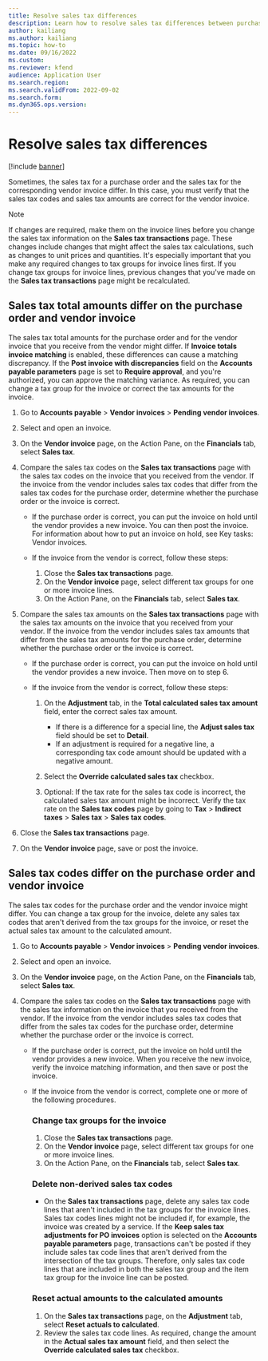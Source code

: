 ```yaml
---
title: Resolve sales tax differences
description: Learn how to resolve sales tax differences between purchase orders and invoices, which you must verify are correct for vendor invoices.
author: kailiang
ms.author: kailiang
ms.topic: how-to
ms.date: 09/16/2022
ms.custom:
ms.reviewer: kfend 
audience: Application User
ms.search.region: 
ms.search.validFrom: 2022-09-02
ms.search.form: 
ms.dyn365.ops.version:
---
```


# Resolve sales tax differences

[!include [banner](../includes/banner.md)]

Sometimes, the sales tax for a purchase order and the sales tax for the corresponding vendor invoice differ. In this case, you must verify that the sales tax codes and sales tax amounts are correct for the vendor invoice.

> [!NOTE]
> If changes are required, make them on the invoice lines before you change the sales tax information on the **Sales tax transactions** page. These changes include changes that might affect the sales tax calculations, such as changes to unit prices and quantities. It's especially important that you make any required changes to tax groups for invoice lines first. If you change tax groups for invoice lines, previous changes that you've made on the **Sales tax transactions** page might be recalculated.

## Sales tax total amounts differ on the purchase order and vendor invoice

The sales tax total amounts for the purchase order and for the vendor invoice that you receive from the vendor might differ. If **Invoice totals invoice matching** is enabled, these differences can cause a matching discrepancy. If the **Post invoice with discrepancies** field on the **Accounts payable parameters** page is set to **Require approval**, and you're authorized, you can approve the matching variance. As required, you can change a tax group for the invoice or correct the tax amounts for the invoice.

1. Go to **Accounts payable** \> **Vendor invoices** \> **Pending vendor invoices**.
2. Select and open an invoice.
3. On the **Vendor invoice** page, on the Action Pane, on the **Financials** tab, select **Sales tax**.
4. Compare the sales tax codes on the **Sales tax transactions** page with the sales tax codes on the invoice that you received from the vendor. If the invoice from the vendor includes sales tax codes that differ from the sales tax codes for the purchase order, determine whether the purchase order or the invoice is correct.

    - If the purchase order is correct, you can put the invoice on hold until the vendor provides a new invoice. You can then post the invoice. For information about how to put an invoice on hold, see Key tasks: Vendor invoices.
    - If the invoice from the vendor is correct, follow these steps:

        1. Close the **Sales tax transactions** page.
        2. On the **Vendor invoice** page, select different tax groups for one or more invoice lines.
        3. On the Action Pane, on the **Financials** tab, select **Sales tax**.

5. Compare the sales tax amounts on the **Sales tax transactions** page with the sales tax amounts on the invoice that you received from your vendor. If the invoice from the vendor includes sales tax amounts that differ from the sales tax amounts for the purchase order, determine whether the purchase order or the invoice is correct.

    - If the purchase order is correct, you can put the invoice on hold until the vendor provides a new invoice. Then move on to step 6.
    - If the invoice from the vendor is correct, follow these steps:

        1. On the **Adjustment** tab, in the **Total calculated sales tax amount** field, enter the correct sales tax amount.

            - If there is a difference for a special line, the **Adjust sales tax** field should be set to **Detail**.
            - If an adjustment is required for a negative line, a corresponding tax code amount should be updated with a negative amount.

        2. Select the **Override calculated sales tax** checkbox.
        3. Optional: If the tax rate for the sales tax code is incorrect, the calculated sales tax amount might be incorrect. Verify the tax rate on the **Sales tax codes** page by going to **Tax** \> **Indirect taxes** \> **Sales tax** \> **Sales tax codes**.

6. Close the **Sales tax transactions** page.
7. On the **Vendor invoice** page, save or post the invoice.

## Sales tax codes differ on the purchase order and vendor invoice

The sales tax codes for the purchase order and the vendor invoice might differ. You can change a tax group for the invoice, delete any sales tax codes that aren't derived from the tax groups for the invoice, or reset the actual sales tax amount to the calculated amount.

1. Go to **Accounts payable** \> **Vendor invoices** \> **Pending vendor invoices**.
2. Select and open an invoice.
3. On the **Vendor invoice** page, on the Action Pane, on the **Financials** tab, select **Sales tax**.
4. Compare the sales tax codes on the **Sales tax transactions** page with the sales tax information on the invoice that you received from the vendor. If the invoice from the vendor includes sales tax codes that differ from the sales tax codes for the purchase order, determine whether the purchase order or the invoice is correct.

    - If the purchase order is correct, put the invoice on hold until the vendor provides a new invoice. When you receive the new invoice, verify the invoice matching information, and then save or post the invoice.
    - If the invoice from the vendor is correct, complete one or more of the following procedures.

        ### Change tax groups for the invoice

        1. Close the **Sales tax transactions** page.
        2. On the **Vendor invoice** page, select different tax groups for one or more invoice lines.
        3. On the Action Pane, on the **Financials** tab, select **Sales tax**.

        ### Delete non-derived sales tax codes

        - On the **Sales tax transactions** page, delete any sales tax code lines that aren't included in the tax groups for the invoice lines. Sales tax codes lines might not be included if, for example, the invoice was created by a service. If the **Keep sales tax adjustments for PO invoices** option is selected on the **Accounts payable parameters** page, transactions can't be posted if they include sales tax code lines that aren't derived from the intersection of the tax groups. Therefore, only sales tax code lines that are included in both the sales tax group and the item tax group for the invoice line can be posted.

        ### Reset actual amounts to the calculated amounts

        1. On the **Sales tax transactions** page, on the **Adjustment** tab, select **Reset actuals to calculated**.
        2. Review the sales tax code lines. As required, change the amount in the **Actual sales tax amount** field, and then select the **Override calculated sales tax** checkbox.
